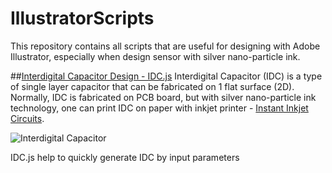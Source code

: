 # IllustratorScripts
This repository contains all scripts that are useful for designing with Adobe Illustrator, especially when design sensor with silver nano-particle ink.

##[Interdigital Capacitor Design - IDC.js](https://github.com/tatung/IllustratorScripts/blob/master/IDC.js)
Interdigital Capacitor (IDC) is a type of single layer capacitor that can be fabricated on 1 flat surface (2D). Normally, IDC is fabricated on PCB board, but with silver nano-particle ink technology, one can print IDC on paper with inkjet printer - [Instant Inkjet Circuits](http://dl.acm.org/citation.cfm?id=2493432.2493486).

![Interdigital Capacitor](https://upload.wikimedia.org/wikipedia/commons/thumb/a/a4/IDT.svg/200px-IDT.svg.png "Interdigital Capacitor")

IDC.js help to quickly generate IDC by input parameters